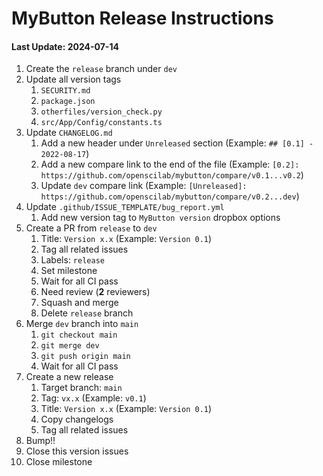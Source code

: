 # MyButton Release Instructions

#### Last Update: 2024-07-14

1. Create the `release` branch under `dev`
2. Update all version tags
    1. `SECURITY.md`
    2. `package.json`
    2. `otherfiles/version_check.py`
    3. `src/App/Config/constants.ts`
3. Update `CHANGELOG.md`
    1. Add a new header under `Unreleased` section (Example: `## [0.1] - 2022-08-17`)
    2. Add a new compare link to the end of the file (Example: `[0.2]: https://github.com/openscilab/mybutton/compare/v0.1...v0.2`)
    3. Update `dev` compare link (Example: `[Unreleased]: https://github.com/openscilab/mybutton/compare/v0.2...dev`)
4. Update `.github/ISSUE_TEMPLATE/bug_report.yml`
   1. Add new version tag to `MyButton version` dropbox options
5. Create a PR from `release` to `dev`
    1. Title: `Version x.x` (Example: `Version 0.1`)
    2. Tag all related issues
    3. Labels: `release`
    4. Set milestone
    5. Wait for all CI pass
    6. Need review (**2** reviewers)
    7. Squash and merge
    8. Delete `release` branch
6. Merge `dev` branch into `main`
    1. `git checkout main`
    2. `git merge dev`
    3. `git push origin main`
    4. Wait for all CI pass
7. Create a new release
    1. Target branch: `main`
    2. Tag: `vx.x` (Example: `v0.1`)
    3. Title: `Version x.x` (Example: `Version 0.1`)
    4. Copy changelogs
    5. Tag all related issues
8. Bump!!
9. Close this version issues
10. Close milestone
